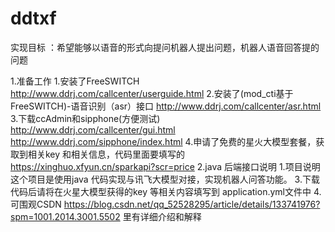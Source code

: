 # ddtxf 
实现目标 ：希望能够以语音的形式向提问机器人提出问题，机器人语音回答提的问题

1.准备工作
       1.安装了FreeSWITCH   http://www.ddrj.com/callcenter/userguide.html
       2.安装了(mod_cti基于FreeSWITCH)-语音识别（asr）接口  http://www.ddrj.com/callcenter/asr.html
       3.下载ccAdmin和sipphone(方便测试)  http://www.ddrj.com/callcenter/gui.html  http://www.ddrj.com/sipphone/index.html
       4.申请了免费的星火大模型套餐，获取到相关key 和相关信息，代码里面要填写的  https://xinghuo.xfyun.cn/sparkapi?scr=price
2.java 后端接口说明
        1.项目说明
                这个项目是使用java 代码实现与讯飞大模型对接，实现机器人问答功能。
3.下载代码后请将在火星大模型获得的key 等相关内容填写到 application.yml文件中
4.可围观CSDN https://blog.csdn.net/qq_52528295/article/details/133741976?spm=1001.2014.3001.5502  里有详细介绍和解释
